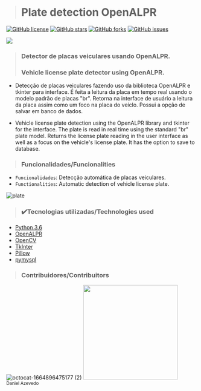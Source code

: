 > <h1>Plate detection OpenALPR</h1>
[![GitHub license](https://img.shields.io/github/license/DanAzevedo/plate-detection-openalpr?style=for-the-badge)](https://github.com/DanAzevedo/plate-detection-openalpr/blob/main/LICENSE)
[![GitHub stars](https://img.shields.io/github/stars/DanAzevedo/plate-detection-openalpr?style=for-the-badge)](https://github.com/DanAzevedo/plate-detection-openalpr/stargazers)
[![GitHub forks](https://img.shields.io/github/forks/DanAzevedo/plate-detection-openalpr?style=for-the-badge)](https://github.com/DanAzevedo/plate-detection-openalpr/network)
[![GitHub issues](https://img.shields.io/github/issues/DanAzevedo/plate-detection-openalpr?style=for-the-badge)](https://github.com/DanAzevedo/plate-detection-openalpr/issues)

<p>
<img src="http://img.shields.io/static/v1?label=STATUS&message=%20FINISH&color=GREEN&style=for-the-badge"/>
</p>

> <h3>Detector de placas veiculares usando OpenALPR.</h3>
> <h3>Vehicle license plate detector using OpenALPR.</h3>  

- Detecção de placas veiculares fazendo uso da biblioteca OpenALPR e tkinter para interface. É feita a leitura da placa em tempo real usando o modelo padrão de placas "br". Retorna na interface de usuário a leitura da placa assim como um foco na placa do veíclo. Possui a opção de salvar em banco de dados.

- Vehicle license plate detection using the OpenALPR library and tkinter for the interface. The plate is read in real time using the standard "br" plate model. Returns the license plate reading in the user interface as well as a focus on the vehicle's license plate. It has the option to save to database.

> <h3>Funcionalidades/Funcionalities</h3>

- `Funcionalidades`: Detecção automática de placas veiculares.
- `Functionalities`: Automatic detection of vehicle license plate.

![plate](https://user-images.githubusercontent.com/60473748/195173334-67e44cb9-12cf-48c1-b84a-381ee7a48580.gif)

 > <h3>✔️Tecnologias utilizadas/Technologies used</h3>

- [Python 3.6](https://www.python.org/)
- [OpenALPR](https://github.com/openalpr/openalpr)
- [OpenCV](https://opencv.org/)
- [TkInter](https://tkdocs.com/)
- [Pillow](https://pillow.readthedocs.io/en/stable/)
- [pymysql](https://pymysql.readthedocs.io/en/latest/)

> <h3>Contribuidores/Contribuitors</h3>

![octocat-1664896475177 (2)](https://user-images.githubusercontent.com/60473748/193859722-6fef2b23-a921-4c41-a600-487de23176b8.png)
<img src="https://avatars.githubusercontent.com/u/60473748?s=400&u=dde6f4919a91bc1d5c33737be4259f845a0ee553&v=4" width=250><br><sub>Daniel Azevedo</sub>
